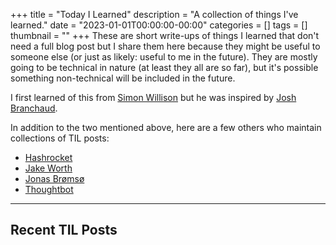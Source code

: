 +++
title = "Today I Learned"
description = "A collection of things I've learned."
date = "2023-01-01T00:00:00-00:00"
categories = []
tags = []
thumbnail = ""
+++
These are short write-ups of things I learned that don't need a full blog post but I share them here because they might be useful to someone else (or just as likely: useful to me in the future). They are mostly going to be technical in nature (at least they all are so far), but it's possible something non-technical will be included in the future. 

I first learned of this from [Simon Willison](https://til.simonwillison.net) but he was inspired by [Josh Branchaud](https://github.com/jbranchaud/til). 

In addition to the two mentioned above, here are a few others who maintain collections of TIL posts:

* [Hashrocket](https://til.hashrocket.com/)
* [Jake Worth](https://github.com/jwworth/til)
* [Jonas Brømsø](http://jonasbn.github.io/til/)
* [Thoughtbot](https://github.com/thoughtbot/til)
***

## Recent TIL Posts